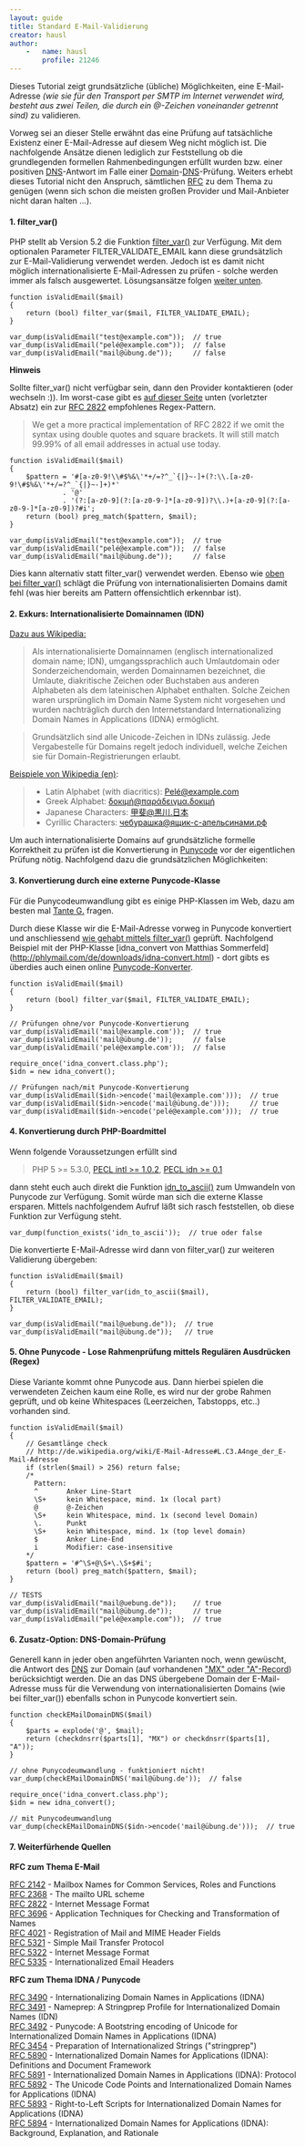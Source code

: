 ```yaml
---
layout: guide
title: Standard E-Mail-Validierung
creator: hausl
author:
    -   name: hausl
        profile: 21246
---
```

Dieses Tutorial zeigt grundsätzliche (übliche) Möglichkeiten, eine E-Mail-Adresse *(wie sie für den Transport per SMTP im Internet verwendet wird, besteht aus zwei Teilen, die durch ein @-Zeichen voneinander getrennt sind)*
 zu validieren. 

Vorweg sei an dieser Stelle erwähnt das eine Prüfung auf tatsächliche Existenz einer E-Mail-Adresse auf diesem Weg nicht möglich ist. Die nachfolgende Ansätze dienen lediglich zur Feststellung ob die grundlegenden formellen Rahmenbedingungen erfüllt wurden bzw. einer positiven [DNS](http://de.wikipedia.org/wiki/Domain_Name_System)-Antwort im Falle einer [Domain](http://de.wikipedia.org/wiki/Domain)-[DNS](http://de.wikipedia.org/wiki/Domain_Name_System)-Prüfung. Weiters erhebt dieses Tutorial nicht den Anspruch, sämtlichen [RFC](http://tools.ietf.org/html/rfc2822) zu dem Thema zu genügen (wenn sich schon die meisten großen Provider und Mail-Anbieter nicht daran halten ...).

#### 1. <a name="filtervar"></a> filter_var()

PHP stellt ab Version 5.2 die Funktion [filter_var()](http://php.net/manual/de/function.filter-var.php) zur Verfügung. Mit dem optionalen Parameter FILTER_VALIDATE_EMAIL kann diese grundsätzlich zur E-Mail-Validierung verwendet werden. Jedoch ist es damit nicht möglich internationalisierte E-Mail-Adressen zu prüfen - solche werden immer als falsch ausgewertet. Lösungsansätze folgen [weiter unten](#intdomain).

    function isValidEmail($mail)
    { 
        return (bool) filter_var($mail, FILTER_VALIDATE_EMAIL);
    } 

    var_dump(isValidEmail("test@example.com"));  // true
    var_dump(isValidEmail("pelé@example.com"));  // false
    var_dump(isValidEmail("mail@übung.de"));     // false

**Hinweis**

Sollte filter_var() nicht verfügbar sein, dann den Provider kontaktieren (oder wechseln :)). Im worst-case gibt es [auf dieser Seite](http://www.regular-expressions.info/email.html) unten (vorletzter Absatz) ein zur [RFC 2822](http://tools.ietf.org/html/rfc2822#section-3.4.1) empfohlenes Regex-Pattern.

> We get a more practical implementation of RFC 2822 if we omit the syntax using double quotes and square brackets. It will still match 99.99% of all email addresses in actual use today. 

    function isValidEmail($mail)
    { 
        $pattern = '#[a-z0-9!\\#$%&\'*+/=?^_`{|}~-]+(?:\\.[a-z0-9!\#$%&\'*+/=?^_`{|}~-]+)*'
                 . '@'
                 . '(?:[a-z0-9](?:[a-z0-9-]*[a-z0-9])?\\.)+[a-z0-9](?:[a-z0-9-]*[a-z0-9])?#i';
        return (bool) preg_match($pattern, $mail);
    } 

    var_dump(isValidEmail("test@example.com"));  // true
    var_dump(isValidEmail("pelé@example.com"));  // false
    var_dump(isValidEmail("mail@übung.de"));     // false 

Dies kann alternativ statt filter_var() verwendet werden. Ebenso wie [oben bei filter_var()](#filtervar) schlägt die Prüfung von internationalisierten Domains damit fehl (was hier bereits am Pattern offensichtlich erkennbar ist).
   
  
#### 2. <a name="intdomain"></a> Exkurs: Internationalisierte Domainnamen (IDN)

[Dazu aus Wikipedia:](http://de.wikipedia.org/wiki/Internationalisierter_Domainname)
> Als internationalisierte Domainnamen (englisch internationalized domain name; IDN), umgangssprachlich auch Umlautdomain oder Sonderzeichendomain, werden Domainnamen bezeichnet, die Umlaute, diakritische Zeichen oder Buchstaben aus anderen Alphabeten als dem lateinischen Alphabet enthalten. Solche Zeichen waren ursprünglich im Domain Name System nicht vorgesehen und wurden nachträglich durch den Internetstandard Internationalizing Domain Names in Applications (IDNA) ermöglicht.

> Grundsätzlich sind alle Unicode-Zeichen in IDNs zulässig. Jede Vergabestelle für Domains regelt jedoch individuell, welche Zeichen sie für Domain-Registrierungen erlaubt. 

[Beispiele von Wikipedia (en)](http://en.wikipedia.org/wiki/Email_address#Internationalization_examples):

> * Latin Alphabet (with diacritics): Pelé@example.com
> * Greek Alphabet: δοκιμή@παράδειγμα.δοκιμή
> * Japanese Characters: 甲斐@黒川.日本
> * Cyrillic Characters: чебурашка@ящик-с-апельсинами.рф


Um auch internationalisierte Domains auf grundsätzliche formelle Korrektheit zu prüfen ist die Konvertierung in [Punycode](http://de.wikipedia.org/wiki/Punycode) vor der eigentlichen Prüfung nötig. Nachfolgend dazu die grundsätzlichen Möglichkeiten:

#### 3. <a name="punyclass"></a> Konvertierung durch eine externe Punycode-Klasse

Für die Punycodeumwandlung gibt es einige PHP-Klassen im Web, dazu am besten mal [Tante G.](https://www.google.at/search?q=php+punycode+OR+idna+converter) fragen.

Durch diese Klasse wir die E-Mail-Adresse vorweg in Punycode konvertiert und anschliessend [wie gehabt mittels filter_var()](#filtervar) geprüft. Nachfolgend Beispiel mit der PHP-Klasse [idna_convert von Matthias Sommerfeld] (http://phlymail.com/de/downloads/idna-convert.html) - dort gibts es überdies auch einen online [Punycode-Konverter](http://idnaconv.phlymail.de/?lang=de).

    function isValidEmail($mail)
    { 
        return (bool) filter_var($mail, FILTER_VALIDATE_EMAIL);
    } 

    // Prüfungen ohne/vor Punycode-Konvertierung
    var_dump(isValidEmail('mail@example.com'));  // true
    var_dump(isValidEmail('mail@übung.de'));     // false
    var_dump(isValidEmail('pelé@example.com'));  // false

    require_once('idna_convert.class.php');
    $idn = new idna_convert();

    // Prüfungen nach/mit Punycode-Konvertierung
    var_dump(isValidEmail($idn->encode('mail@example.com')));  // true
    var_dump(isValidEmail($idn->encode('mail@übung.de')));     // true
    var_dump(isValidEmail($idn->encode('pelé@example.com')));  // true


#### 4. <a name="phpconv"></a> Konvertierung durch PHP-Boardmittel

Wenn folgende Voraussetzungen erfüllt sind 
> PHP 5 >= 5.3.0, [PECL intl >= 1.0.2](http://pecl.php.net/package/intl), [PECL idn >= 0.1](http://pecl.php.net/package/idn) 

dann steht euch auch direkt die Funktion [idn_to_ascii()](http://php.net/manual/de/function.idn-to-ascii.php) zum Umwandeln von Punycode zur Verfügung. Somit würde man sich die externe Klasse ersparen.
Mittels nachfolgendem Aufruf läßt sich rasch feststellen, ob diese Funktion zur Verfügung steht.

    var_dump(function_exists('idn_to_ascii'));  // true oder false

Die konvertierte E-Mail-Adresse wird dann von filter_var() zur weiteren Validierung übergeben:

    function isValidEmail($mail)
    {
        return (bool) filter_var(idn_to_ascii($mail), FILTER_VALIDATE_EMAIL);
    }

    var_dump(isValidEmail("mail@uebung.de"));  // true
    var_dump(isValidEmail("mail@übung.de"));   // true 

#### 5. <a name="nopuny"></a> Ohne Punycode - Lose Rahmenprüfung mittels Regulären Ausdrücken (Regex)
 
Diese Variante kommt ohne Punycode aus. Dann hierbei spielen die verwendeten Zeichen kaum eine Rolle, es wird nur der grobe Rahmen geprüft, und ob keine Whitespaces  (Leerzeichen, Tabstopps, etc..) vorhanden sind.

    function isValidEmail($mail)
    { 
        // Gesamtlänge check
        // http://de.wikipedia.org/wiki/E-Mail-Adresse#L.C3.A4nge_der_E-Mail-Adresse  
        if (strlen($mail) > 256) return false; 
        /* 
          Pattern: 
          ^       Anker Line-Start 
          \S+     kein Whitespace, mind. 1x (local part) 
          @       @-Zeichen 
          \S+     kein Whitespace, mind. 1x (second level Domain) 
          \.      Punkt 
          \S+     kein Whitespace, mind. 1x (top level domain) 
          $       Anker Line-End 
          i       Modifier: case-insensitive 
        */ 
        $pattern = '#^\S+@\S+\.\S+$#i'; 
        return (bool) preg_match($pattern, $mail); 
    }  

    // TESTS
    var_dump(isValidEmail("mail@uebung.de"));    // true
    var_dump(isValidEmail("mail@übung.de"));     // true 
    var_dump(isValidEmail("pelé@example.com"));  // true 

#### 6. <a name="dnscheck"></a> Zusatz-Option: DNS-Domain-Prüfung

Generell kann in jeder oben angeführten Varianten noch, wenn gewüscht, die Antwort des [DNS](http://de.wikipedia.org/wiki/Domain_Name_System) zur Domain (auf vorhandenen ["MX" oder "A"-Record](http://de.wikipedia.org/wiki/Domain_Name_System#Aufbau_der_DNS-Datenbank)) berücksichtigt werden. Die an das DNS übergebene Domain der E-Mail-Adresse muss für die Verwendung von internationalisierten Domains (wie bei filter_var()) ebenfalls schon in Punycode konvertiert sein.

    function checkEMailDomainDNS($mail)
    {
        $parts = explode('@', $mail);
        return (checkdnsrr($parts[1], "MX") or checkdnsrr($parts[1], "A"));
    }

    // ohne Punycodeumwandlung - funktioniert nicht!
    var_dump(checkEMailDomainDNS('mail@übung.de'));  // false

    require_once('idna_convert.class.php');
    $idn = new idna_convert();

    // mit Punycodeumwandlung
    var_dump(checkEMailDomainDNS($idn->encode('mail@übung.de')));  // true

#### 7. <a name="extsource"></a> Weiterfürhende Quellen

**RFC zum Thema E-Mail**

[RFC 2142](http://tools.ietf.org/html/rfc2142) - Mailbox Names for Common Services, Roles and Functions  
[RFC 2368](http://tools.ietf.org/html/rfc2368) - The mailto URL scheme  
[RFC 2822](http://tools.ietf.org/html/rfc2822) - Internet Message Format  
[RFC 3696](http://tools.ietf.org/html/rfc3696) - Application Techniques for Checking and Transformation of Names  
[RFC 4021](http://tools.ietf.org/html/rfc4021) - Registration of Mail and MIME Header Fields  
[RFC 5321](http://tools.ietf.org/html/rfc5321) - Simple Mail Transfer Protocol  
[RFC 5322](http://tools.ietf.org/html/rfc5322) - Internet Message Format  
[RFC 5335](http://tools.ietf.org/html/rfc5335) - Internationalized Email Headers  


**RFC zum Thema IDNA / Punycode**

[RFC 3490](http://tools.ietf.org/html/rfc3490) - Internationalizing Domain Names in Applications (IDNA)  
[RFC 3491](http://tools.ietf.org/html/rfc3491) - Nameprep: A Stringprep Profile for Internationalized Domain Names (IDN)  
[RFC 3492](http://tools.ietf.org/html/rfc3492) - Punycode: A Bootstring encoding of Unicode for Internationalized Domain Names in Applications (IDNA)  
[RFC 3454](http://tools.ietf.org/html/rfc3454) - Preparation of Internationalized Strings ("stringprep")  
[RFC 5890](http://tools.ietf.org/html/rfc5890) - Internationalized Domain Names for Applications (IDNA): Definitions and Document Framework  
[RFC 5891](http://tools.ietf.org/html/rfc5891) - Internationalized Domain Names in Applications (IDNA): Protocol  
[RFC 5892](http://tools.ietf.org/html/rfc5892) - The Unicode Code Points and Internationalized Domain Names for Applications (IDNA)  
[RFC 5893](http://tools.ietf.org/html/rfc5893) - Right-to-Left Scripts for Internationalized Domain Names for Applications (IDNA)  
[RFC 5894](http://tools.ietf.org/html/rfc5894) - Internationalized Domain Names for Applications (IDNA): Background, Explanation, and Rationale  
